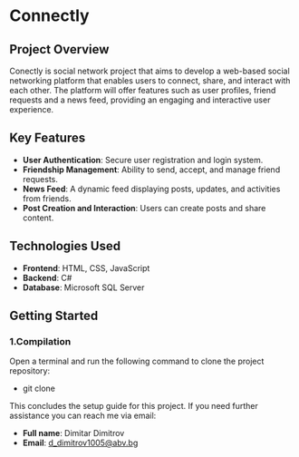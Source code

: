 # Connectly

## Project Overview

Conectly is social network project that aims to develop a web-based social networking platform that enables users to connect, share, and interact with each other. The platform will offer features such as user profiles, friend requests and a news feed, providing an engaging and interactive user experience.

## Key Features

- **User Authentication**: Secure user registration and login system.
- **Friendship Management**: Ability to send, accept, and manage friend requests.
- **News Feed**: A dynamic feed displaying posts, updates, and activities from friends.
- **Post Creation and Interaction**: Users can create posts and share content.
 
## Technologies Used

- **Frontend**: HTML, CSS, JavaScript
- **Backend**: C#
- **Database**: Microsoft SQL Server

## Getting Started

### 1.Compilation
Open a terminal and run the following command to clone the project repository:

- git clone <repository-url>

This concludes the setup guide for this project. If you need further assistance you can reach me via email:
- **Full name**: Dimitar Dimitrov
- **Email**: d_dimitrov1005@abv.bg
